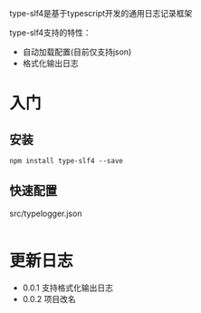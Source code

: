 type-slf4是基于typescript开发的通用日志记录框架

type-slf4支持的特性：
- 自动加载配置(目前仅支持json)
- 格式化输出日志


# 入门
## 安装
 `npm install type-slf4 --save`
## 快速配置
src/typelogger.json
```json

```

# 更新日志
- 0.0.1 支持格式化输出日志
- 0.0.2 项目改名
